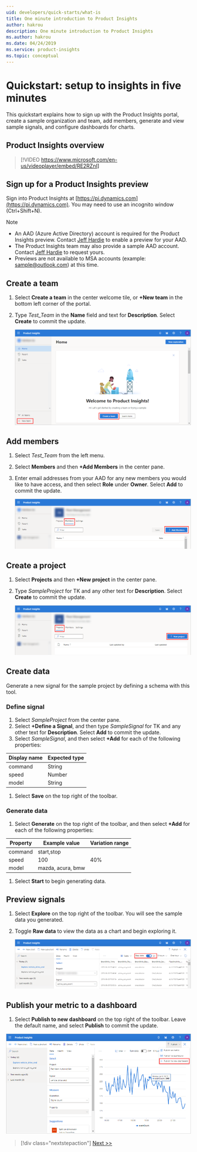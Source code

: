 ```yaml
---
uid: developers/quick-starts/what-is
title: One minute introduction to Product Insights
author: hakrou
description: One minute introduction to Product Insights
ms.author: hakrou
ms.date: 04/24/2019
ms.service: product-insights
ms.topic: conceptual
---
```


# <a id="what_is"></a>Quickstart: setup to insights in five minutes 

This quickstart explains how to sign up with the Product Insights portal, create a sample organization and team, add members, generate and view sample signals, and configure dashboards for charts. 

## Product Insights overview

> [!VIDEO https://www.microsoft.com/en-us/videoplayer/embed/RE2RZnI]

## Sign up for a Product Insights preview

Sign into Product Insights at [https://pi.dynamics.com](https://pi.dynamics.com). You may need to use an incognito window (Ctrl+Shift+N).
> [!NOTE]
> - An AAD (Azure Active Directory) account is required for the Product Insights preview. Contact [Jeff Hardie](email:jefhar@microsoft.com) to enable a preview for your AAD.
> - The Product Insights team may also provide a sample AAD account. Contact [Jeff Hardie](email:jefhar@microsoft.com) to request yours.
> - Previews are not available to MSA accounts (example: [sample@outlook.com](email:sample@outlook.com)) at this time.

## Create a team
1. Select **Create a team** in the center welcome tile, or **+New team** in the bottom left corner of the portal.
1. Type *Test_Team* in the **Name** field and text for **Description**. Select **Create** to commit the update.

	![Create a new team](../images/quick-starts/create-a-team.png)
  
## Add members
1. Select *Test_Team* from the left menu.  
1. Select **Members** and then **+Add Members** in the center pane.
1. Enter email addresses from your AAD for any new members you would like to have access, and then select **Role** under **Owner**. Select **Add** to commit the update.

	![Add new members](../images/quick-starts/add-members.png)

## Create a project 
1. Select **Projects** and then **+New project** in the center pane. 
1. Type *SampleProject* for TK and any other text for **Description**.  Select **Create** to commit the update.

	![Add new project](../images/quick-starts/add-project.png)
  
## Create data
Generate a new signal for the sample project by defining a schema with this tool.

### Define signal 
1. Select *SampleProject* from the center pane. 
1. Select **+Define a Signal**, and then type *SampleSignal* for TK and any other text for **Description**.  Select **Add** to commit the update.
1. Select *SampleSignal*, and then select **+Add** for each of the following properties:

|Display name | Expected type|
|-------------|--------------|
|command|String| 
|speed|Number  |
|model|String  |

1. Select **Save** on the top right of the toolbar.

### Generate data 
1. Select **Generate** on the top right of the toolbar, and then select **+Add** for each of the following properties:

|Property|Example value|Variation range|
|--------|-------------|---------------|
|command|start,stop|
|speed|100|40%|
|model|mazda, acura, bmw|

1. Select **Start** to begin generating data.

## Preview signals

1. Select **Explore** on the top right of the toolbar.  You will see the sample data you generated.
1. Toggle **Raw data** to view the data as a chart and begin exploring it. 

   ![Preview new signals](../images/quick-starts/preview-signal.png)
 
## Publish your metric to a dashboard

1. Select **Publish to new dashboard** on the top right of the toolbar. Leave the default name, and select **Publish** to commit the update.

![Create a dashboard](../images/quick-starts/create-a-dashboard.png)


> [!div class="nextstepaction"]
> [Next >>](who-uses.md)

